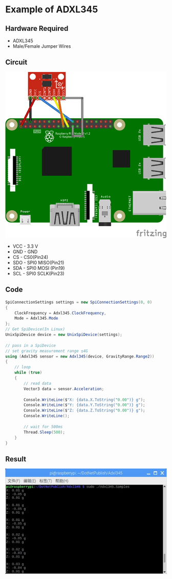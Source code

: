 # Example of ADXL345

## Hardware Required
* ADXL345
* Male/Female Jumper Wires

## Circuit
![](ADXL345_circuit_bb.png)

* VCC - 3.3 V
* GND -  GND
* CS - CS0(Pin24)
* SDO - SPI0 MISO(Pin21)
* SDA - SPI0 MOSI (Pin19)
* SCL - SPI0 SCLK(Pin23)

## Code
```C#
SpiConnectionSettings settings = new SpiConnectionSettings(0, 0)
{
    ClockFrequency = Adxl345.ClockFrequency,
    Mode = Adxl345.Mode
};
// Get SpiDevice(In Linux)
UnixSpiDevice device = new UnixSpiDevice(settings);

// pass in a SpiDevice
// set gravity measurement range ±4G
using (Adxl345 sensor = new Adxl345(device, GravityRange.Range2))
{
    // loop
    while (true)
    {
        // read data
        Vector3 data = sensor.Acceleration;

        Console.WriteLine($"X: {data.X.ToString("0.00")} g");
        Console.WriteLine($"Y: {data.Y.ToString("0.00")} g");
        Console.WriteLine($"Z: {data.Z.ToString("0.00")} g");
        Console.WriteLine();

        // wait for 500ms
        Thread.Sleep(500);
    }
}
```

## Result
![](res.jpg)
